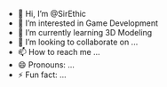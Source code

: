 - 👋 Hi, I’m @SirEthic
- 👀 I’m interested in Game Development
- 🌱 I’m currently learning 3D Modeling
- 💞️ I’m looking to collaborate on ...
- 📫 How to reach me ...
- 😄 Pronouns: ...
- ⚡ Fun fact: ...

